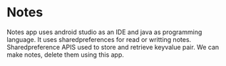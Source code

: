 # Notes
Notes app uses android studio as an IDE and java as programming language.
It uses sharedpreferences for read or writting notes.
Sharedpreference APIS used to store and retrieve keyvalue pair.
We can make notes, delete them using this app.
